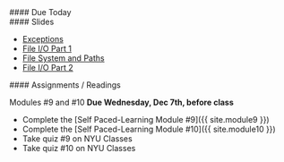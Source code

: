 <article class="due" markdown="block">
#### Due Today


</article>

<article class="slides" markdown="block">
#### Slides

<!--
* [About Class #23](classes/23/meta.html)
* [Courses Next Semester](classes/23/cs.html)
-->
* [Exceptions](classes/23/exceptions.html)
* [File I/O Part 1](classes/23/files.html)
* [File System and Paths](classes/23/paths.html)
* [File I/O Part 2](classes/23/files-review.html)

</article>

<article class="assignments" markdown="block">
#### Assignments / Readings		

Modules #9 and #10 __Due Wednesday, Dec 7th, before class__

* Complete the [Self Paced-Learning Module #9]({{ site.module9 }})
* Complete the [Self Paced-Learning Module #10]({{ site.module10 }})
* Take quiz #9 on NYU Classes
* Take quiz #10 on NYU Classes
</article>

